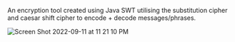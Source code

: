 An encryption tool created using Java SWT utilising the substitution cipher and caesar shift cipher to encode + decode messages/phrases.

![Screen Shot 2022-09-11 at 11 21 10 PM](https://user-images.githubusercontent.com/68929730/189568943-0dfc9328-ba4f-4c03-89b9-b71c8888825a.png)
